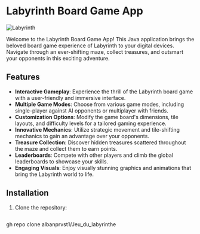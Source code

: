 # Labyrinth Board Game App

![Labyrinth](labyrinth_image.jpg)

Welcome to the Labyrinth Board Game App! This Java application brings the beloved board game experience of Labyrinth to your digital devices. Navigate through an ever-shifting maze, collect treasures, and outsmart your opponents in this exciting adventure.

## Features

- **Interactive Gameplay**: Experience the thrill of the Labyrinth board game with a user-friendly and immersive interface.
- **Multiple Game Modes**: Choose from various game modes, including single-player against AI opponents or multiplayer with friends.
- **Customization Options**: Modify the game board's dimensions, tile layouts, and difficulty levels for a tailored gaming experience.
- **Innovative Mechanics**: Utilize strategic movement and tile-shifting mechanics to gain an advantage over your opponents.
- **Treasure Collection**: Discover hidden treasures scattered throughout the maze and collect them to earn points.
- **Leaderboards**: Compete with other players and climb the global leaderboards to showcase your skills.
- **Engaging Visuals**: Enjoy visually stunning graphics and animations that bring the Labyrinth world to life.

## Installation

1. Clone the repository:

   ```shell
  gh repo clone albanprvst1/Jeu_du_labyrinthe
